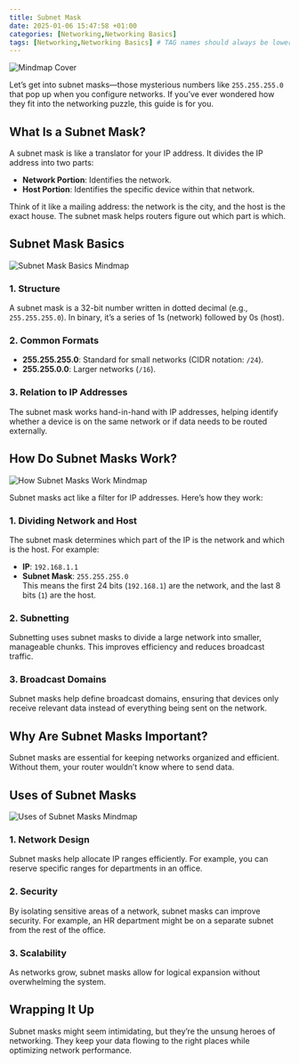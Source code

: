 ```yaml
---
title: Subnet Mask
date: 2025-01-06 15:47:58 +01:00
categories: [Networking,Networking Basics]
tags: [Networking,Networking Basics] # TAG names should always be lowercase
---
```


![Mindmap Cover](https://raw.githubusercontent.com/secusavvy/secusavvy.github.io/refs/heads/master/assets/Posts_img/Networking/9/Subnet%20Mask%20What%20Is%20It%20and%20How%20Is%20It%20Used.png)  

Let’s get into subnet masks—those mysterious numbers like `255.255.255.0` that pop up when you configure networks. If you’ve ever wondered how they fit into the networking puzzle, this guide is for you.  

## What Is a Subnet Mask?  

A subnet mask is like a translator for your IP address. It divides the IP address into two parts:  
- **Network Portion**: Identifies the network.  
- **Host Portion**: Identifies the specific device within that network.  

Think of it like a mailing address: the network is the city, and the host is the exact house. The subnet mask helps routers figure out which part is which.  

## Subnet Mask Basics  

![Subnet Mask Basics Mindmap](https://raw.githubusercontent.com/secusavvy/secusavvy.github.io/refs/heads/master/assets/Posts_img/Networking/9/Subnet%20Mask%20Basics.png)  

### 1. **Structure**  
A subnet mask is a 32-bit number written in dotted decimal (e.g., `255.255.255.0`). In binary, it’s a series of 1s (network) followed by 0s (host).  

### 2. **Common Formats**  
- **255.255.255.0**: Standard for small networks (CIDR notation: `/24`).  
- **255.255.0.0**: Larger networks (`/16`).  

### 3. **Relation to IP Addresses**  
The subnet mask works hand-in-hand with IP addresses, helping identify whether a device is on the same network or if data needs to be routed externally.  

## How Do Subnet Masks Work?  

![How Subnet Masks Work Mindmap](https://raw.githubusercontent.com/secusavvy/secusavvy.github.io/refs/heads/master/assets/Posts_img/Networking/9/How%20Subnet%20Masks%20Work.png)  

Subnet masks act like a filter for IP addresses. Here’s how they work:  

### 1. **Dividing Network and Host**  
The subnet mask determines which part of the IP is the network and which is the host. For example:  
- **IP**: `192.168.1.1`  
- **Subnet Mask**: `255.255.255.0`  
This means the first 24 bits (`192.168.1`) are the network, and the last 8 bits (`1`) are the host.  

### 2. **Subnetting**  
Subnetting uses subnet masks to divide a large network into smaller, manageable chunks. This improves efficiency and reduces broadcast traffic.  

### 3. **Broadcast Domains**  
Subnet masks help define broadcast domains, ensuring that devices only receive relevant data instead of everything being sent on the network.  

## Why Are Subnet Masks Important?  

Subnet masks are essential for keeping networks organized and efficient. Without them, your router wouldn’t know where to send data.  

## Uses of Subnet Masks  

![Uses of Subnet Masks Mindmap](https://raw.githubusercontent.com/secusavvy/secusavvy.github.io/refs/heads/master/assets/Posts_img/Networking/9/Subnet%20Mask%20Use%20Cases.png)  

### 1. **Network Design**  
Subnet masks help allocate IP ranges efficiently. For example, you can reserve specific ranges for departments in an office.  

### 2. **Security**  
By isolating sensitive areas of a network, subnet masks can improve security. For example, an HR department might be on a separate subnet from the rest of the office.  

### 3. **Scalability**  
As networks grow, subnet masks allow for logical expansion without overwhelming the system.  

## Wrapping It Up  

Subnet masks might seem intimidating, but they’re the unsung heroes of networking. They keep your data flowing to the right places while optimizing network performance.  

